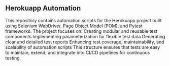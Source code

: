Herokuapp Automation
--------------------
This repository contains automation scripts for the Herokuapp project built using Selenium WebDriver, Page Object Model (POM), and Pytest frameworks.
The project focuses on:
Creating modular and reusable test components
Implementing parameterization for flexible test data
Generating clear and detailed test reports
Enhancing test coverage, maintainability, and scalability of automation scripts
This structure ensures that tests are easy to maintain, extend, and integrate into CI/CD pipelines for continuous testing.
